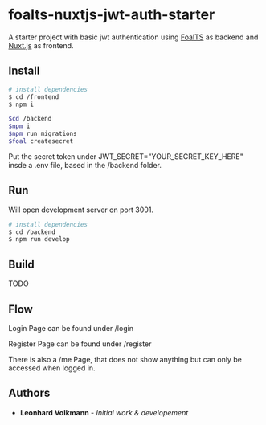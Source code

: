 # foalts-nuxtjs-jwt-auth-starter

A starter project with basic jwt authentication using [FoalTS](https://foalts.org/) as backend and [Nuxt.js](https://nuxtjs.org/) as frontend.


## Install

```bash
# install dependencies
$ cd /frontend 
$ npm i

$cd /backend
$npm i
$npm run migrations
$foal createsecret
```

Put the secret token under JWT_SECRET="YOUR_SECRET_KEY_HERE" insde a .env file, based in the /backend folder.

## Run
Will open development server on port 3001.
```bash
# install dependencies
$ cd /backend
$ npm run develop

```

## Build

TODO


## Flow

Login Page can be found under /login


Register Page can be found under /register

There is also a /me Page, that does not show anything but can only be accessed when logged in.

## Authors

- **Leonhard Volkmann** - _Initial work & developement_

